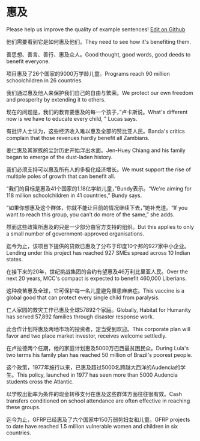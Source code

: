 # 惠及

Please help us improve the quality of example sentences! [Edit on Github](https://github.com/jiyushe/jiyu-example-sentence-source/blob/main/chinese/huiji_2.md)

<p><span class="chinese">他们需要看到它是如何惠及他们。</span><span class="english">They need to see how it's benefiting them.</span></p>

<p><span class="chinese">善思想、善言、善行、惠及众人。</span><span class="english">Good thought, good words, good deeds to benefit everyone.</span></p>

<p><span class="chinese">项目惠及了26个国家的9000万学龄儿童。</span><span class="english">Programs reach 90 million schoolchildren in 26 countries.</span></p>

<p><span class="chinese">我们通过惠及他人来保护我们自己的自由与繁荣。</span><span class="english">We protect our own freedom and prosperity by extending it to others.</span></p>

<p><span class="chinese">现在的问题是，我们的教育要惠及的每一个孩子，”卢卡斯说。</span><span class="english">What's different now is we have to educate every child, " Lucas says.</span></p>

<p><span class="chinese">有批评人士认为，这些经济收入难以惠及全部的赞比亚人民。</span><span class="english">Banda's critics complain that those revenues hardly benefit all Zambians.</span></p>

<p><span class="chinese">姜仁惠及其家族的尘封历史开始浮出水面。</span><span class="english">Jen-Huey Chiang and his family began to emerge of the dust-laden history.</span></p>

<p><span class="chinese">我们必须支持可以惠及所有人的多极化经济增长。</span><span class="english">We must support the rise of multiple poles of growth that can benefit all.</span></p>

<p><span class="chinese">“我们的目标是惠及41个国家的1.18亿学龄儿童，”Bundy表示。</span><span class="english">“We're aiming for 118 million schoolchildren in 41 countries,” Bundy says.</span></p>

<p><span class="chinese">“如果你想惠及这个群体，你就不能让目前的情况继续下去，”她补充道。</span><span class="english">“If you want to reach this group, you can’t do more of the same,” she adds.</span></p>

<p><span class="chinese">然而这些政策所惠及的只是一少部分由官方支持的组织。</span><span class="english">But this applies to only a small number of government-approved organisations.</span></p>

<p><span class="chinese">迄今为止，该项目下提供的贷款已惠及了分布于印度10个邦的927家中小企业。</span><span class="english">Lending under this project has reached 927 SMEs spread across 10 Indian states.</span></p>

<p><span class="chinese">在接下来的20年，世纪挑战集团的合约有望惠及46万利比里亚人民。</span><span class="english">Over the next 20 years, MCC's compact is expected to benefit 460,000 Liberians.</span></p>

<p><span class="chinese">这种疫苗惠及全球，它可保护每一名儿童避免罹患麻痹症。</span><span class="english">This vaccine is a global good that can protect every single child from paralysis.</span></p>

<p><span class="chinese">仁人家园的救灾工作已惠及全球57892个家庭。</span><span class="english">Globally, Habitat for Humanity has served 57,892 families through disaster response work.</span></p>

<p><span class="chinese">此合作计划将惠及两地市场的投资者，定当受到欢迎。</span><span class="english">This corporate plan will favor and two place market investor, receives welcome settledly.</span></p>

<p><span class="chinese">在卢拉德两个任期，他的家庭计划惠及5000万巴西最贫困民众。</span><span class="english">During Lula's two terms his family plan has reached 50 million of Brazil's poorest people.</span></p>

<p><span class="chinese">这个政策，1977年施行以来，已惠及超过5000名跨越大西洋的Audencia的学生。</span><span class="english">This policy, launched in 1977 has seen more than 5000 Audencia students cross the Atlantic.</span></p>

<p><span class="chinese">以学校出勤率为条件的现金转移支付在惠及这些群体方面往往很有效。</span><span class="english">Cash transfers conditioned on school attendance are often effective in reaching these groups.</span></p>

<p><span class="chinese">迄今为止，GFRP已经惠及了六个国家中150万弱势妇女和儿童。</span><span class="english">GFRP projects to date have reached 1.5 million vulnerable women and children in six countries.</span></p>

